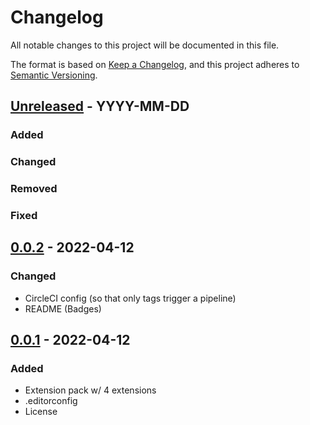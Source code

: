 # Changelog

<!-- https://github.com/DavidAnson/markdownlint#rules--aliases-->
<!-- markdownlint-disable MD022 MD024 MD032 -->

All notable changes to this project will be documented in this file.

The format is based on [Keep a Changelog](https://keepachangelog.com/en/1.0.0/),
and this project adheres to [Semantic Versioning](https://semver.org/spec/v2.0.0.html).

## [Unreleased] - YYYY-MM-DD
### Added
### Changed
### Removed
### Fixed

## [0.0.2] - 2022-04-12
### Changed
- CircleCI config (so that only tags trigger a pipeline)
- README (Badges)

## [0.0.1] - 2022-04-12
### Added
- Extension pack w/ 4 extensions
- .editorconfig
- License

[Unreleased]: https://github.com/NdagiStanley/remote-ext-pack/compare/v0.0.2...HEAD
[0.0.2]: https://github.com/NdagiStanley/remote-ext-pack/compare/v0.0.1...v0.0.2
[0.0.1]: https://github.com/NdagiStanley/remote-ext-pack/releases/tag/v0.0.1
